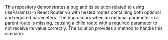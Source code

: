 This repository demonstrates a bug and its solution related to using useParams() in React Router v6 with nested routes containing both optional and required parameters. The bug occurs when an optional parameter in a parent route is missing, causing a child route with a required parameter to not receive its value correctly. The solution provides a method to handle this scenario.